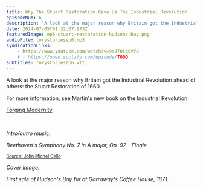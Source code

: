 ```yaml
---
title: Why The Stuart Restoration Gave Us The Industrial Revolution
episodeNum: 6
description: 'A look at the major reason why Britain got the Industrial Revolution ahead of others: the Stuart Restoration of 1660.'
date: 2024-07-05T01:32:07.973Z
featuredImage: ep6-stuart-restoration-hudsons-bay.png
audioFile: torystoriesep6.mp3
syndicationLinks:
    - https://www.youtube.com/watch?v=9sJ70iq0Vf8
    # - https://open.spotify.com/episode/TODO
subtitles: torystoriesep6.vtt
---
```


A look at the major reason why Britain got the Industrial Revolution ahead of others: the Stuart Restoration of 1660.

For more information, see Martin's new book on the Industrial Revolution:

[Forging Modernity](https://www.forgingmodernity.com/)

<br>

_Intro/outro music:_

_Beethoven's Symphony No. 7 in A major, Op. 92 - Finale._

<sup>[Source: John Michel Cello](https://commons.wikimedia.org/wiki/File:JOHN_MICHEL_CELLO-BEETHOVEN_SYMPHONY_7_Finale.ogg)</sup>

_Cover image:_

_First sale of Hudson's Bay fur at Garraway's Coffee House, 1671_
